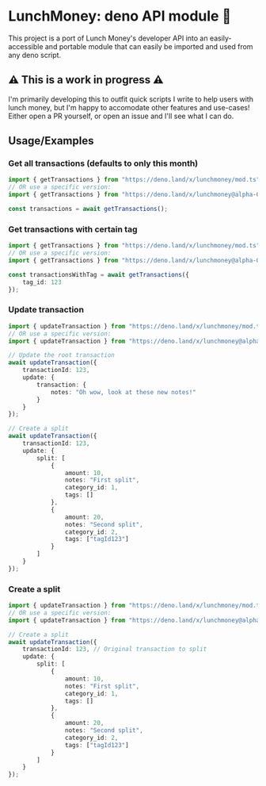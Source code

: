 
# LunchMoney: deno API module 🦕

This project is a port of Lunch Money's developer API into an easily-accessible and portable module that can easily be imported and used from any deno script.

## ⚠️ This is a work in progress ⚠️

I'm primarily developing this to outfit quick scripts I write to help users with lunch money, but I'm happy to
accomodate other features and use-cases! Either open a PR yourself, or open an issue and I'll see what I can do.

## Usage/Examples


### Get all transactions (defaults to only this month)

```typescript
import { getTransactions } from "https://deno.land/x/lunchmoney/mod.ts";
// OR use a specific version:
import { getTransactions } from "https://deno.land/x/lunchmoney@alpha-0.0.4/mod.ts";

const transactions = await getTransactions();
```

### Get transactions with certain tag

```typescript
import { getTransactions } from "https://deno.land/x/lunchmoney/mod.ts";
// OR use a specific version:
import { getTransactions } from "https://deno.land/x/lunchmoney@alpha-0.0.4/mod.ts";

const transactionsWithTag = await getTransactions({
    tag_id: 123
});
```

### Update transaction

```typescript
import { updateTransaction } from "https://deno.land/x/lunchmoney/mod.ts";
// OR use a specific version:
import { updateTransaction } from "https://deno.land/x/lunchmoney@alpha-0.0.4/mod.ts";

// Update the root transaction
await updateTransaction({
    transactionId: 123,
    update: {
        transaction: {
            notes: "Oh wow, look at these new notes!"
        }
    }
});

// Create a split
await updateTransaction({
    transactionId: 123,
    update: {
        split: [
            {
                amount: 10,
                notes: "First split",
                category_id: 1,
                tags: []
            },
            {
                amount: 20,
                notes: "Second split",
                category_id: 2,
                tags: ["tagId123"]
            }
        ]
    }
});
```

### Create a split

```typescript
import { updateTransaction } from "https://deno.land/x/lunchmoney/mod.ts";
// OR use a specific version:
import { updateTransaction } from "https://deno.land/x/lunchmoney@alpha-0.0.4/mod.ts";

// Create a split
await updateTransaction({
    transactionId: 123, // Original transaction to split
    update: {
        split: [
            {
                amount: 10,
                notes: "First split",
                category_id: 1,
                tags: []
            },
            {
                amount: 20,
                notes: "Second split",
                category_id: 2,
                tags: ["tagId123"]
            }
        ]
    }
});
```